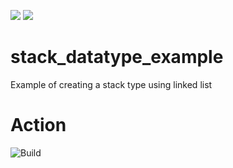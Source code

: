 

[![](https://github.com/probuilderz/stack_datatype_example/workflows/status/badge.svg)](https://github.com/probuilderz/stack_datatype_example/actions)
[![](https://github.com/probuilderz/stack_datatype_example/workflows/status/badge.svg)](https://github.com/probuilderz/stack_datatype_example/actions?query=workflow%3A%22status22)

# stack_datatype_example
Example of creating a stack type using linked list

# Action
![Build](https://github.com/probuilderz/stack_datatype_example/workflows/status/badge.svg)